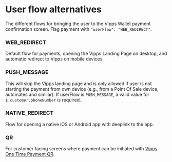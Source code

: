 <!-- START_METADATA
---
title: User flow alternatives
hide_table_of_contents: true
pagination_next: null
pagination_prev: APIs/epayment-api/getting-started
---
END_METADATA -->

# User flow alternatives

The different flows for bringing the user to the Vipps Wallet payment confirmation screen.
Flag payment with `"userFlow": "WEB_REDIRECT"`.

### WEB_REDIRECT

Default flow for payments, opening the Vipps Landing Page on desktop, and automatic redirect to Vipps on mobile devices. 

### PUSH_MESSAGE

This will skip the Vipps landing page and is only allowed if user is not starting the payment from own device (e.g., from a Point Of Sale device, automates and similar). 
If userFlow is `PUSH_MESSAGE`, a valid value for `$.customer.phoneNumber` is required.

### NATIVE_REDIRECT

Flow for opening a native iOS or Android app with deeplink to the app.

### QR

For customer facing screens where payment can be initiated with [Vipps One Time Payment QR](https://vippsas.github.io/vipps-developer-docs/docs/APIs/qr-api/vipps-qr-one-time-payment-api-howitworks).


